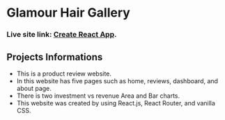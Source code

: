 # Glamour Hair Gallery

### Live site link: [Create React App](https://github.com/facebook/create-react-app).

## Projects Informations
 
 * This is a product review website.
 * In this website has five pages such as home, reviews, dashboard, and about page.
 * There is two investment vs revenue Area and Bar charts.
 * This website was created by using React.js, React Router, and vanilla CSS.
 